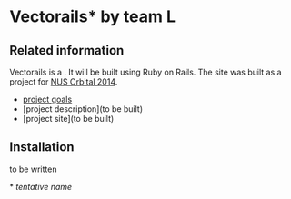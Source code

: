 # Vectorails* by team L
## Related information

Vectorails is a <insert description here>. It will be built using Ruby on Rails.
The site was built as a project for [NUS Orbital 2014](http://orbital.comp.nus.edu.sg).

- [project goals](http://duckness.github.io/orbital-team-L/)
- [project description](to be built)
- [project site](to be built)


## Installation

to be written

\* *tentative name*
